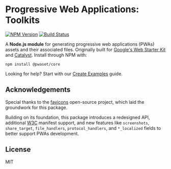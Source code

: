 # Progressive Web Applications: Toolkits

[![NPM Version](https://img.shields.io/npm/v/%40pwaset%2Fcore?label=%40pwaset%2Fcore&color=light)](https://www.npmjs.com/package/@pwaset/core)
[![Build Status](https://github.com/withpwa/core/actions/workflows/ci.yml/badge.svg?style=flat-square)](https://github.com/withpwa/core/actions/workflows/ci.yml)

A **Node.js module** for generating progressive web applications (PWAs) assets and their associated files. Originally built for [Google's Web Starter Kit](https://github.com/google/web-starter-kit) and [Catalyst](https://github.com/haydenbleasel/catalyst). Install through NPM with:

```
npm install @pwaset/core
```

Looking for help? Start with our [Create Examples](test/createExamples.mjs) guide.

## Acknowledgements

Special thanks to the [favicons](https://github.com/itgalaxy/favicons) open-source project, which laid the groundwork for this package.

Building on its foundation, this package introduces a redesigned API, additional [W3C](https://www.w3.org/TR/appmanifest/#x_localized-members) manifest support, and new features like `screenshots`, `share_target`, `file_handlers`, `protocol_handlers`, and `*_localized` fields to better support PWAs development.

## License

MIT
